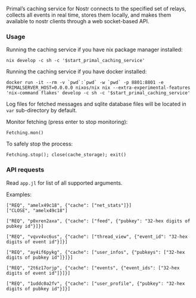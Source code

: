 Primal’s caching service for Nostr connects to the specified set of relays, collects all events in real time, stores them locally, and makes them available to nostr clients through a web socket-based API.

### Usage

Running the caching service if you have nix package manager installed:

    nix develop -c sh -c '$start_primal_caching_service'

Running the caching service if you have docker installed:

    docker run -it --rm -v `pwd`:`pwd` -w `pwd` -p 8801:8801 -e PRIMALSERVER_HOST=0.0.0.0 nixos/nix nix --extra-experimental-features 'nix-command flakes' develop -c sh -c '$start_primal_caching_service' 

Log files for fetched messages and sqlite database files will be located in `var` sub-directory by default.

Monitor fetching (press enter to stop monitoring):

    Fetching.mon()

To safely stop the process:

    Fetching.stop(); close(cache_storage); exit()

### API requests

Read `app.jl` for list of all supported arguments.

Examples:

    ["REQ", "amelx49c18", {"cache": ["net_stats"]}]
    ["CLOSE", "amelx49c18"]

    ["REQ", "p0xren2axa", {"cache": ["feed", {"pubkey": "32-hex digits of pubkey id"}]}]

    ["REQ", "vqvv4vc6us", {"cache": ["thread_view", {"event_id": "32-hex digits of event id"}]}]

    ["REQ", "ay4if6pykg", {"cache": ["user_infos", {"pubkeys": ["32-hex digits of pubkey id"]}]}]

    ["REQ", "2t6z17orjp", {"cache": ["events", {"event_ids": ["32-hex digits of event id"]}]}]

    ["REQ", "1uddc0a2fv", {"cache": ["user_profile", {"pubkey": "32-hex digits of pubkey id"}]}]

